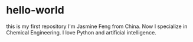 # hello-world
this is my first repository
I'm Jasmine Feng from China.
Now I specialize in Chemical Engineering.
I love Python and artificial intelligence.
